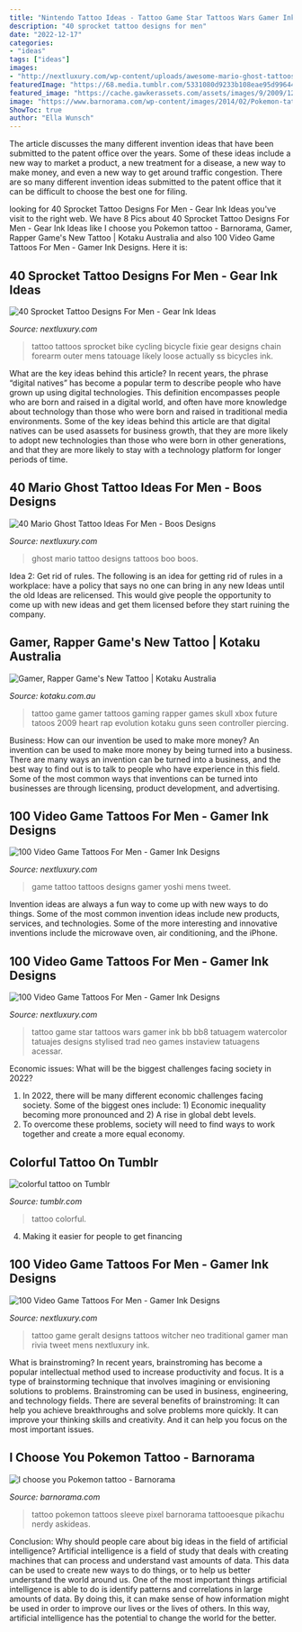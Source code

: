 ```yaml
---
title: "Nintendo Tattoo Ideas - Tattoo Game Star Tattoos Wars Gamer Ink Bb Bb8 Tatuagem Watercolor Tatuajes Designs Stylised Trad Neo Games Instaview Tatuagens Acessar"
description: "40 sprocket tattoo designs for men"
date: "2022-12-17"
categories:
- "ideas"
tags: ["ideas"]
images:
- "http://nextluxury.com/wp-content/uploads/awesome-mario-ghost-tattoos-for-men.jpg"
featuredImage: "https://68.media.tumblr.com/5331080d9233b108eae95d996441db19/tumblr_op15taRe6n1vyxg1xo1_500.jpg"
featured_image: "https://cache.gawkerassets.com/assets/images/9/2009/12/500x_game_tattoo-6.jpg"
image: "https://www.barnorama.com/wp-content/images/2014/02/Pokemon-tattoo/30-Pokemon-tattoo.jpg"
ShowToc: true
author: "Ella Wunsch"
---
```



The article discusses the many different invention ideas that have been submitted to the patent office over the years. Some of these ideas include a new way to market a product, a new treatment for a disease, a new way to make money, and even a new way to get around traffic congestion. There are so many different invention ideas submitted to the patent office that it can be difficult to choose the best one for filing.

	

		
looking for 40 Sprocket Tattoo Designs For Men - Gear Ink Ideas you've visit to the right web. We have 8 Pics about 40 Sprocket Tattoo Designs For Men - Gear Ink Ideas like I choose you Pokemon tattoo - Barnorama, Gamer, Rapper Game&#039;s New Tattoo | Kotaku Australia and also 100 Video Game Tattoos For Men - Gamer Ink Designs. Here it is:
		
    
## 40 Sprocket Tattoo Designs For Men - Gear Ink Ideas

<img loading=lazy src="http://nextluxury.com/wp-content/uploads/mechanical-instructions-sprocket-themed-mens-outer-forearm-tattoos.jpg" onerror="this.onerror=null;this.src='https://tse4.mm.bing.net/th?id=OIP.NZU23uLk7aF0gzcy93epdAAAAA&amp;pid=15.1';" alt="40 Sprocket Tattoo Designs For Men - Gear Ink Ideas">

_Source: nextluxury.com_

>tattoo tattoos sprocket bike cycling bicycle fixie gear designs chain forearm outer mens tatouage likely loose actually ss bicycles ink. 

	

What are the key ideas behind this article?
In recent years, the phrase “digital natives” has become a popular term to describe people who have grown up using digital technologies. This definition encompasses people who are born and raised in a digital world, and often have more knowledge about technology than those who were born and raised in traditional media environments. Some of the key ideas behind this article are that digital natives can be used asassets for business growth, that they are more likely to adopt new technologies than those who were born in other generations, and that they are more likely to stay with a technology platform for longer periods of time.

    
## 40 Mario Ghost Tattoo Ideas For Men - Boos Designs

<img loading=lazy src="http://nextluxury.com/wp-content/uploads/awesome-mario-ghost-tattoos-for-men.jpg" onerror="this.onerror=null;this.src='https://tse4.mm.bing.net/th?id=OIP.UVn_rNTwZWOfYu5GapusoQHaHa&amp;pid=15.1';" alt="40 Mario Ghost Tattoo Ideas For Men - Boos Designs">

_Source: nextluxury.com_

>ghost mario tattoo designs tattoos boo boos. 

	

Idea 2: Get rid of rules.
The following is an idea for getting rid of rules in a workplace: have a policy that says no one can bring in any new Ideas until the old Ideas are relicensed. This would give people the opportunity to come up with new ideas and get them licensed before they start ruining the company.

    
## Gamer, Rapper Game&#039;s New Tattoo | Kotaku Australia

<img loading=lazy src="https://cache.gawkerassets.com/assets/images/9/2009/12/500x_game_tattoo-6.jpg" onerror="this.onerror=null;this.src='https://tse2.mm.bing.net/th?id=OIP.UgTTVJnPTHef11KOL-94vQHaJ4&amp;pid=15.1';" alt="Gamer, Rapper Game&#039;s New Tattoo | Kotaku Australia">

_Source: kotaku.com.au_

>tattoo game gamer tattoos gaming rapper games skull xbox future tatoos 2009 heart rap evolution kotaku guns seen controller piercing. 

	

Business: How can our invention be used to make more money?
An invention can be used to make more money by being turned into a business. There are many ways an invention can be turned into a business, and the best way to find out is to talk to people who have experience in this field. Some of the most common ways that inventions can be turned into businesses are through licensing, product development, and advertising.

    
## 100 Video Game Tattoos For Men - Gamer Ink Designs

<img loading=lazy src="http://nextluxury.com/wp-content/uploads/thigh-mens-yoshi-video-game-tattoo-designs.jpg" onerror="this.onerror=null;this.src='https://tse4.mm.bing.net/th?id=OIP.NSSiaIGcuNvM1UdRu7hB2QHaHa&amp;pid=15.1';" alt="100 Video Game Tattoos For Men - Gamer Ink Designs">

_Source: nextluxury.com_

>game tattoo tattoos designs gamer yoshi mens tweet. 

	

Invention ideas are always a fun way to come up with new ways to do things. Some of the most common invention ideas include new products, services, and technologies. Some of the more interesting and innovative inventions include the microwave oven, air conditioning, and the iPhone.

    
## 100 Video Game Tattoos For Men - Gamer Ink Designs

<img loading=lazy src="http://nextluxury.com/wp-content/uploads/guy-with-star-wars-video-game-tattoo-watercolor-ink-design.jpg" onerror="this.onerror=null;this.src='https://tse4.mm.bing.net/th?id=OIP.6Pv-g28HM29aIOaEQBATQQHaHa&amp;pid=15.1';" alt="100 Video Game Tattoos For Men - Gamer Ink Designs">

_Source: nextluxury.com_

>tattoo game star tattoos wars gamer ink bb bb8 tatuagem watercolor tatuajes designs stylised trad neo games instaview tatuagens acessar. 

	

Economic issues: What will be the biggest challenges facing society in 2022?
1. In 2022, there will be many different economic challenges facing society. Some of the biggest ones include: 1) Economic inequality becoming more pronounced and 2) A rise in global debt levels.
2. To overcome these problems, society will need to find ways to work together and create a more equal economy.

    
## Colorful Tattoo On Tumblr

<img loading=lazy src="https://68.media.tumblr.com/5331080d9233b108eae95d996441db19/tumblr_op15taRe6n1vyxg1xo1_500.jpg" onerror="this.onerror=null;this.src='https://tse4.mm.bing.net/th?id=OIP.kxdkU2M2Rr-LFZKy6UnH1wHaKt&amp;pid=15.1';" alt="colorful tattoo on Tumblr">

_Source: tumblr.com_

>tattoo colorful. 

	

4. Making it easier for people to get financing 

    
## 100 Video Game Tattoos For Men - Gamer Ink Designs

<img loading=lazy src="http://nextluxury.com/wp-content/uploads/neo-traditional-geralt-video-game-tattoo-on-man.jpg" onerror="this.onerror=null;this.src='https://tse1.mm.bing.net/th?id=OIP.wnA9DgqKV3vJun5P_AelIAHaHa&amp;pid=15.1';" alt="100 Video Game Tattoos For Men - Gamer Ink Designs">

_Source: nextluxury.com_

>tattoo game geralt designs tattoos witcher neo traditional gamer man rivia tweet mens nextluxury ink. 

	

What is brainstroming?
In recent years, brainstroming has become a popular intellectual method used to increase productivity and focus. It is a type of brainstorming technique that involves imagining or envisioning solutions to problems. Brainstroming can be used in business, engineering, and technology fields.
There are several benefits of brainstroming: It can help you achieve breakthroughs and solve problems more quickly. It can improve your thinking skills and creativity. And it can help you focus on the most important issues.

    
## I Choose You Pokemon Tattoo - Barnorama

<img loading=lazy src="https://www.barnorama.com/wp-content/images/2014/02/Pokemon-tattoo/30-Pokemon-tattoo.jpg" onerror="this.onerror=null;this.src='https://tse3.mm.bing.net/th?id=OIP.n01QKxBGSAiWdNy-GP1eRgHaNS&amp;pid=15.1';" alt="I choose you Pokemon tattoo - Barnorama">

_Source: barnorama.com_

>tattoo pokemon tattoos sleeve pixel barnorama tattooesque pikachu nerdy askideas. 

	

Conclusion: Why should people care about big ideas in the field of artificial intelligence?
Artificial intelligence is a field of study that deals with creating machines that can process and understand vast amounts of data. This data can be used to create new ways to do things, or to help us better understand the world around us. One of the most important things artificial intelligence is able to do is identify patterns and correlations in large amounts of data. By doing this, it can make sense of how information might be used in order to improve our lives or the lives of others. In this way, artificial intelligence has the potential to change the world for the better.

